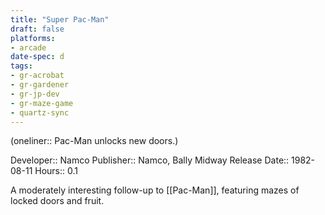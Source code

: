 ```yaml
---
title: "Super Pac-Man"
draft: false
platforms:
- arcade
date-spec: d
tags:
- gr-acrobat
- gr-gardener
- gr-jp-dev
- gr-maze-game
- quartz-sync
---
```


(oneliner:: Pac-Man unlocks new doors.)

Developer:: Namco
Publisher:: Namco, Bally Midway
Release Date:: 1982-08-11
Hours:: 0.1

A moderately interesting follow-up to [[Pac-Man]], featuring mazes of locked doors and fruit.
